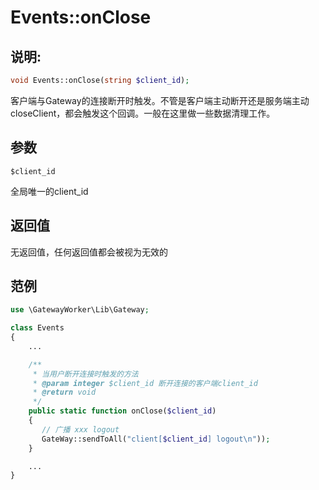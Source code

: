 # Events::onClose

## 说明:
```php
void Events::onClose(string $client_id);
```

客户端与Gateway的连接断开时触发。不管是客户端主动断开还是服务端主动closeClient，都会触发这个回调。一般在这里做一些数据清理工作。

## 参数
``` $client_id ```

全局唯一的client_id

## 返回值
无返回值，任何返回值都会被视为无效的

## 范例

```php
use \GatewayWorker\Lib\Gateway;

class Events
{
    ...

    /**
     * 当用户断开连接时触发的方法
     * @param integer $client_id 断开连接的客户端client_id
     * @return void
     */
    public static function onClose($client_id)
    {
       // 广播 xxx logout
       GateWay::sendToAll("client[$client_id] logout\n"));
    }

    ...
}
```
